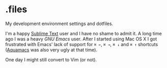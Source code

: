 # .files

My development environment settings and dotfiles.

I'm a happy [Sublime Text](http://www.sublimetext.com) user and I have no shame to admit it. A long time ago I was a heavy *GNU Emacs* user. After I started using Mac OS X I got frustrated with Emacs' lack of support for `⌘ ←`, `⌘ →`, `⌘ ↓` and `⌘ ↑` shortcuts ([Aquamacs](http://aquamacs.org) was also very ugly at that time).

One day I might still convert to Vim (or not).
